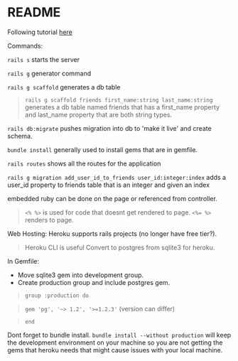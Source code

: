 # README

Following tutorial [here](https://www.youtube.com/watch?v=fmyvWz5TUWg)

Commands:

`rails s` starts the server

`rails g` generator command

`rails g scaffold` generates a db table
> `rails g scaffold friends first_name:string last_name:string` generates a db table named friends that has a first_name property and last_name property that are both string types.

`rails db:migrate` pushes migration into db to 'make it live' and create schema.

`bundle install` generally used to install gems that are in gemfile.

`rails routes` shows all the routes for the application

`rails g migration add_user_id_to_friends user_id:integer:index` adds a user_id property to friends table that is an integer and given an index

embedded ruby can be done on the page or referenced from controller.
> `<% %>` is used for code that doesnt get rendered to page. `<%= %>` renders to page.

Web Hosting: Heroku supports rails projects (no longer have free tier?).
>Heroku CLI is useful
Convert to postgres from sqlite3 for heroku.

In Gemfile:

- Move sqlite3 gem into development group.
- Create production group and include postgres gem.

> `group :production do`

> `gem 'pg', '~> 1.2', '>=1.2.3'` (version can differ)

> `end`

Dont forget to bundle install. `bundle install --without production` will keep the development environment on your machine so you are not getting the gems that heroku needs that might cause issues with your local machine.
